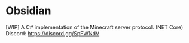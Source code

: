 # Obsidian
[WIP] A C# implementation of the Minecraft server protocol. (NET Core)
Discord: https://discord.gg/SpFWNdV
